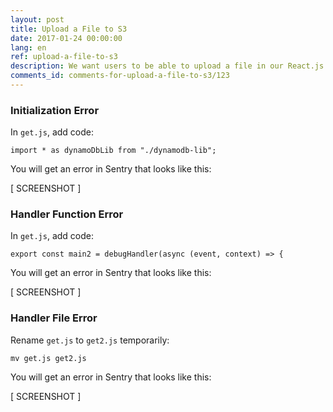 ```yaml
---
layout: post
title: Upload a File to S3
date: 2017-01-24 00:00:00
lang: en
ref: upload-a-file-to-s3
description: We want users to be able to upload a file in our React.js app and add it as an attachment to their note. To upload files to S3 directly from our React.js app we are going to use AWS Amplify's Storage.put() method.
comments_id: comments-for-upload-a-file-to-s3/123
---
```


### Initialization Error

In `get.js`, add code:
```
import * as dynamoDbLib from "./dynamodb-lib";
```

You will get an error in Sentry that looks like this:

[ SCREENSHOT ]

### Handler Function Error

In `get.js`, add code:
```
export const main2 = debugHandler(async (event, context) => {
```

You will get an error in Sentry that looks like this:

[ SCREENSHOT ]

### Handler File Error

Rename `get.js` to `get2.js` temporarily:
```
mv get.js get2.js
```

You will get an error in Sentry that looks like this:

[ SCREENSHOT ]

